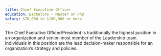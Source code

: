 ```yaml
---
title: Chief Executive Officer
education: Bachelors - Master or PhD
salary: $70,000 to $100,000 or more
---
```

The Chief Executive Officer/President is traditionally the highest position in an organization and senior-most member of the Leadership team. Individuals in this position are the lead decision-maker responsible for an organization’s strategy and policies. 